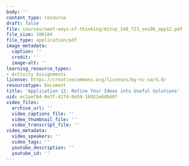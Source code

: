 ```yaml
---
body: ''
content_type: resource
draft: false
file: courses/neet-ways-of-thinking/mitsp_248_f23_ses06_app12.pdf
file_size: 100184
file_type: application/pdf
image_metadata:
  caption: ''
  credit: ''
  image-alt: ''
learning_resource_types:
- Activity Assignments
license: https://creativecommons.org/licenses/by-nc-sa/4.0/
resourcetype: Document
title: 'Application 12: Refine Your Ideas into Useful Solutions'
uid: ec1aef84-0e3f-42f4-8e59-16921e6db607
video_files:
  archive_url: ''
  video_captions_file: ''
  video_thumbnail_file: ''
  video_transcript_file: ''
video_metadata:
  video_speakers: ''
  video_tags: ''
  youtube_description: ''
  youtube_id: ''
---
```

